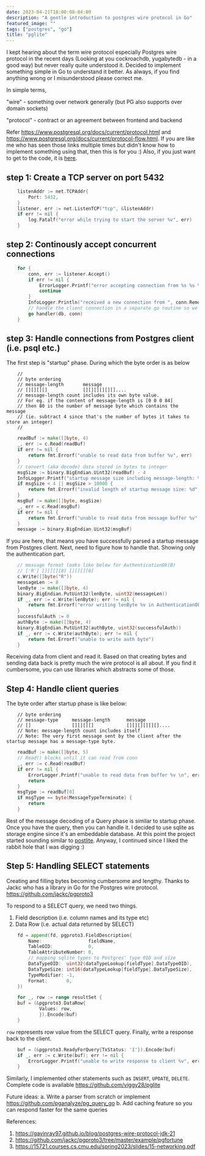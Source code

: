 ```yaml
---
date: 2023-04-21T18:00:08-04:00
description: "A gentle introduction to postgres wire protocol in Go"
featured_image: ""
tags: ["postgres", "go"]
title: "pglite"
---
```


I kept hearing about the term wire protocol especially Postgres wire protocol in the recent days (Looking at you cockroachdb, yugabytedb - in a good way) but never really quite understood it. Decided to implement something simple in Go to understand it better. As always, if you find anything wrong or I misunderstood please correct me.

In simple terms,

"wire"      - something over network generally (but PG also supports over domain sockets)

"protocol"  - contract or an agreement between frontend and backend 

Refer https://www.postgresql.org/docs/current/protocol.html and https://www.postgresql.org/docs/current/protocol-flow.html. If you are like me who has seen those links multiple times but didn't know how to implement something using that, then this is for you :) Also, if you just want to get to the code, it is [here](https://github.com/viggy28/pglite). 

## step 1: Create a TCP server on port 5432
```go
	listenAddr := net.TCPAddr{
		Port: 5432,
	}
	listener, err := net.ListenTCP("tcp", &listenAddr)
	if err != nil {
		log.Fatalf("error while trying to start the server %v", err)
	}
```

## step 2: Continously accept concurrent connections
```go
	for {
		conn, err := listener.Accept()
		if err != nil {
			ErrorLogger.Printf("error accepting connection from %s %s %v", conn.RemoteAddr().Network(), conn.RemoteAddr().String(), err)
			continue
		}
		InfoLogger.Println("received a new connection from ", conn.RemoteAddr().Network(), conn.RemoteAddr().String())
		// handle the client connection in a separate go routine so we don't block subsequent client connections
		go handler(db, conn)
	}
```

## step 3: Handle connections from Postgres client (i.e. psql etc.)

The first step is "startup" phase. During which the byte order is as below

```
    //
	// byte ordering
	// message-length		message
	// [][][][] 			[][][][][][]....
	// message-length count includes its own byte value. 
    // For eg. if the content of message-length is [0 0 0 84]
	// then 80 is the number of message byte which contains the message 
    // (ie. subtract 4 since that's the number of bytes it takes to store an integer)
	// 
```

```go
    readBuf := make([]byte, 4)
	_, err := c.Read(readBuf)
	if err != nil {
		return fmt.Errorf("unable to read data from buffer %v", err)
	}
	// convert (aka decode) data stored in bytes to integer
	msgSize := binary.BigEndian.Uint32(readBuf) - 4
	InfoLogger.Printf("startup message size including message-length: %d", int(binary.BigEndian.Uint32(readBuf)))
	if msgSize < 4 || msgSize > 10000 {
		return fmt.Errorf("invalid length of startup message size: %d", msgSize)
	}
	msgBuf := make([]byte, msgSize)
	_, err = c.Read(msgBuf)
	if err != nil {
		return fmt.Errorf("unable to read data from message buffer %v", err)
	}
    message := binary.BigEndian.Uint32(msgBuf)
```

If you are here, that means you have successfully parsed a startup message from Postgres client. Next, need to figure how to handle that. Showing only the authentication part.

```Go
	// message format looks like below for AuthenticationOk(B)
	// ['R'] [][][][8] [][][][0]
	c.Write([]byte("R"))
	messageLen := 8
	lenByte := make([]byte, 4)
	binary.BigEndian.PutUint32(lenByte, uint32(messageLen))
	if _, err := c.Write(lenByte); err != nil {
		return fmt.Errorf("error writing lenByte %v in AuthenticationOk", err)
	}
	successfulAuth := 0
	authByte := make([]byte, 4)
	binary.BigEndian.PutUint32(authByte, uint32(successfulAuth))
	if _, err := c.Write(authByte); err != nil {
		return fmt.Errorf("unable to write auth byte")
	}
```

Receiving data from client and read it. Based on that creating bytes and sending data back is pretty much the wire protocol is all about. If you find it cumbersome, you can use libraries which abstracts some of those.

## Step 4: Handle client queries

The byte order after startup phase is like below:

```
	// byte ordering
	// message-type		message-length		message
	// []  				[][][][] 			[][][][][][]....
	// Note: message-length count includes itself
	// Note: The very first message sent by the client after the startup message has a message-type byte.
```

```Go
	readBuf := make([]byte, 5)
	// Read() blocks until it can read from conn
	_, err := c.Read(readBuf)
	if err != nil {
		ErrorLogger.Printf("unable to read data from buffer %v \n", err)
		return
	}
    msgType := readBuf[0]
	if msgType == byte(MessageTypeTerminate) {
		return
	}
```

Rest of the message decoding of a Query phase is similar to startup phase. Once you have the query, then you can handle it. I decided to use sqlite as storage engine since it's an embeddable database. At this point the project started sounding similar to [postlite](https://github.com/benbjohnson/postlite). Anyway, I continued since I liked the rabbit hole that I was digging :)

## Step 5: Handling SELECT statements

Creating and filling bytes becoming cumbersome and lengthy. Thanks to Jackc who has a library in Go for the Postgres wire protocol.
https://github.com/jackc/pgproto3

To respond to a SELECT query, we need two things. 

1. Field description (i.e. column names and its type etc)
2. Data Row (i.e. actual data returned by SELECT)

```go
	fd = append(fd, pgproto3.FieldDescription{
		Name:                 fieldName,
		TableOID:             0,
		TableAttributeNumber: 0,
		// mapping sqlite types to Postgres' type OID and size
		DataTypeOID:  uint32(dataTypeLookup[fieldType].DataTypeOID),
		DataTypeSize: int16(dataTypeLookup[fieldType].DataTypeSize),
		TypeModifier: -1,
		Format:       0,
	})
```

```go
	for _, row := range resultSet {
	buf = (&pgproto3.DataRow{
			Values: row,
			}).Encode(buf)
	}
```

`row` represents row value from the SELECT query. Finally, write a response back to the client.

```go
	buf = (&pgproto3.ReadyForQuery{TxStatus: 'I'}).Encode(buf)
	if _, err := c.Write(buf); err != nil {
		ErrorLogger.Printf("unable to write response to client %v", err)
	}
```

Similarly, I implemented other statements such as `INSERT`, `UPDATE`, `DELETE`. Complete code is available https://github.com/viggy28/pglite

Future ideas:
a. Write a parser from scratch or implement https://github.com/pganalyze/pg_query_go
b. Add caching feature so you can respond faster for the same queries

References:
1. https://gavinray97.github.io/blog/postgres-wire-protocol-jdk-21
2. https://github.com/jackc/pgproto3/tree/master/example/pgfortune
3. https://15721.courses.cs.cmu.edu/spring2023/slides/15-networking.pdf
